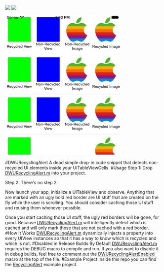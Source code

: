 [![](https://img.shields.io/badge/build-passing-green.svg)](https://github.com/diwu/LeetCode-Solutions-in-Swift)
[![](https://img.shields.io/badge/license-MIT-blue.svg)](https://github.com/diwu/LeetCode-Solutions-in-Swift)

![](https://github.com/diwu/ui-markdown-store/blob/master/demo_1.gif)

#DWURecyclingAlert
A dead simple drop-in code snippet that detects non-recycled UI elements inside your UITableViewCells.
#Usage
Step 1: Drop [DWURecyclingAlert.m](./RecyclingAlert/DWURecyclingAlert/DWURecyclingAlert.m) into your project.

Step 2: There's no step 2. 

Now launch your app, initialize a UITableView and observe. Anything that are marked with an ugly bold red border are UI stuff that are created on the fly while the user is scrolling. You should consider caching those UI stuff and reusing them whenever possible.

Once you start caching those UI stuff, the ugly red borders will be gone, for good. Because [DWURecyclingAlert.m](./RecyclingAlert/DWURecyclingAlert/DWURecyclingAlert.m) will intelligently detect which is cached and will only mark those that are not cached with a red border.
#How It Works
[DWURecyclingAlert.m](./RecyclingAlert/DWURecyclingAlert/DWURecyclingAlert.m) dynamically injects a property into every UIView instances so that it has a way to know which is recycled and which is not.
#Disabled in Release Builds By Default
[DWURecyclingAlert.m](./RecyclingAlert/DWURecyclingAlert/DWURecyclingAlert.m) requires the DEBUG macro to compile and run. If you also want to disable it in debug builds, feel free to comment out the [DWURecyclingAlertEnabled](https://github.com/diwu/DWURecyclingAlert/blob/master/RecyclingAlert/DWURecyclingAlert/DWURecyclingAlert.m#L16) macro at the top of the file.
#Example Project
Inside this repo you can find the [RecyclingAlert](./RecyclingAlert.xcodeproj) example project. 
